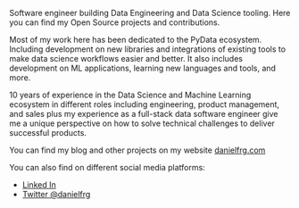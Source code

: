 Software engineer building Data Engineering and Data Science tooling. Here you can find my Open Source projects and contributions.

Most of my work here has been dedicated to the PyData ecosystem. Including development on new libraries and integrations of existing tools to make data science workflows easier and better. It also includes development on ML applications, learning new languages and tools, and more.

10 years of experience in the Data Science and Machine Learning ecosystem in different roles including engineering, product management, and sales plus my experience as a full-stack data software engineer give me a unique perspective on how to solve technical challenges to deliver successful products.

You can find my blog and other projects on my website [danielfrg.com](https://danielfrg.com)

You can also find on different social media platforms:
- [Linked In](https://www.linkedin.com/in/danielfrg/)
- [Twitter @danielfrg](https://twitter.com/danielfrg)
